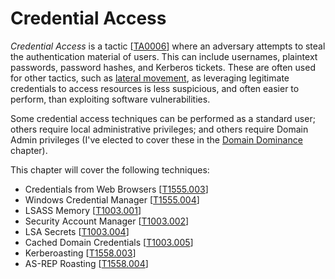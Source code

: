 # Credential Access

_Credential Access_ is a tactic \[[TA0006](https://attack.mitre.org/tactics/TA0006/)] where an adversary attempts to steal the authentication material of users.  This can include usernames, plaintext passwords, password hashes, and Kerberos tickets.  These are often used for other tactics, such as [lateral movement](https://www.zeropointsecurity.co.uk/path-player?courseid=red-team-ops\&unit=674b793699b3a08430017d88), as leveraging legitimate credentials to access resources is less suspicious, and often easier to perform, than exploiting software vulnerabilities.

Some credential access techniques can be performed as a standard user; others require local administrative privileges; and others require Domain Admin privileges (I've elected to cover these in the [Domain Dominance](https://www.zeropointsecurity.co.uk/path-player?courseid=red-team-ops\&unit=6731fd8f542c8a0baa0af1fa) chapter).

This chapter will cover the following techniques:

* Credentials from Web Browsers \[[T1555.003](https://attack.mitre.org/techniques/T1555/003/)]
* Windows Credential Manager \[[T1555.004](https://attack.mitre.org/techniques/T1555/004/)]
* LSASS Memory \[[T1003.001](https://attack.mitre.org/techniques/T1003/001/)]
* Security Account Manager \[[T1003.002](https://attack.mitre.org/techniques/T1003/002/)]
* LSA Secrets \[[T1003.004](https://attack.mitre.org/techniques/T1003/004/)]
* Cached Domain Credentials \[[T1003.005](https://attack.mitre.org/techniques/T1003/005/)]
* Kerberoasting \[[T1558.003](https://attack.mitre.org/techniques/T1558/003/)]
* AS-REP Roasting \[[T1558.004](https://attack.mitre.org/techniques/T1558/004/)]

